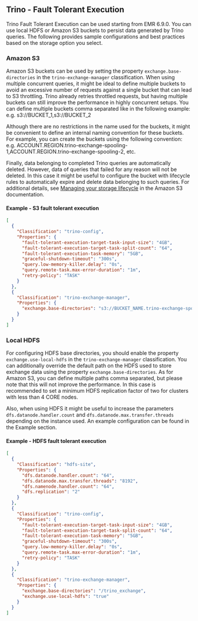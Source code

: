 ## Trino - Fault Tolerant Execution
Trino Fault Tolerant Execution can be used starting from EMR 6.9.0. You can use local HDFS or Amazon S3 buckets to persist data generated by Trino queries. The following provides sample configurations and best practices based on the storage option you select. 

### Amazon S3
Amazon S3 buckets can be used by setting the property `exchange.base-directories` in the `trino-exchange-manager` classification.
When using multiple concurrent queries, it might be ideal to define multiple buckets to avoid an excessive number of requests against a single bucket that can lead to S3 throttling.
Trino already retries throttled requests, but having multiple buckets can still improve the performance in highly concurrent setups.
You can define multiple buckets comma separated like in the following example: e.g. s3://BUCKET_1,s3://BUCKET_2

Although there are no restrictions in the name used for the buckets, it might be convenient to define an internal naming convention for these buckets.
For example, you can create the buckets using the following convention: e.g. ACCOUNT.REGION.trino-exchange-spooling-1,ACCOUNT.REGION.trino-exchange-spooling-2, etc.

Finally, data belonging to completed Trino queries are automatically deleted. However, data of queries that failed for any reason will not be deleted.
In this case it might be useful to configure the bucket with lifecycle rules to automatically expire and delete data belonging to such queries.
For additional details, see [Managing your storage lifecycle](https://docs.aws.amazon.com/AmazonS3/latest/userguide/object-lifecycle-mgmt.html) in the Amazon S3 documentation.

#### Example - S3 fault tolerant execution
```json
[
  {
    "Classification": "trino-config",
    "Properties": {
      "fault-tolerant-execution-target-task-input-size": "4GB",
      "fault-tolerant-execution-target-task-split-count": "64",
      "fault-tolerant-execution-task-memory": "5GB",
      "graceful-shutdown-timeout": "300s",
      "query.low-memory-killer.delay": "0s",
      "query.remote-task.max-error-duration": "1m",
      "retry-policy": "TASK"
    }
  },
  {
    "Classification": "trino-exchange-manager",
    "Properties": {
      "exchange.base-directories": "s3://BUCKET_NAME.trino-exchange-spooling-1,s3://BUCKET_NAME.trino-exchange-spooling-2"
    }
  }
]
```

### Local HDFS
For configuring HDFS base directories, you should enable the property `exchange.use-local-hdfs` in the `trino-exchange-manager` classification.
You can additionally override the default path on the HDFS used to store exchange data using the property `exchange.base-directories`.
As for Amazon S3, you can define multiple paths comma separated, but please note that this will not improve the performance.
In this case is recommended to set a minimum HDFS replication factor of two for clusters with less than 4 CORE nodes.

Also, when using HDFS it might be useful to increase the parameters `dfs.datanode.handler.count` and `dfs.datanode.max.transfer.threads` depending on the instance used.
An example configuration can be found in the Example section.

#### Example - HDFS fault tolerant execution
```json
[
  {
    "Classification": "hdfs-site",
    "Properties": {
      "dfs.datanode.handler.count": "64",
      "dfs.datanode.max.transfer.threads": "8192",
      "dfs.namenode.handler.count": "64",
      "dfs.replication": "2"
    }
  },
  {
    "Classification": "trino-config",
    "Properties": {
      "fault-tolerant-execution-target-task-input-size": "4GB",
      "fault-tolerant-execution-target-task-split-count": "64",
      "fault-tolerant-execution-task-memory": "5GB",
      "graceful-shutdown-timeout": "300s",
      "query.low-memory-killer.delay": "0s",
      "query.remote-task.max-error-duration": "1m",
      "retry-policy": "TASK"
    }
  },
  {
    "Classification": "trino-exchange-manager",
    "Properties": {
      "exchange.base-directories": "/trino_exchange",
      "exchange.use-local-hdfs": "true"
    }
  }
]
```